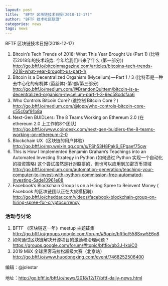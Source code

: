 ```yaml
---
layout: post
title:  "BFTF 区块链技术日报(2018-12-17)"
author: "BFTF 技术社区联盟"
categories: news
tags: news
---
```


BFTF 区块链技术日报(2018-12-17)

1. Bitcoin’s Tech Trends of 2018: What This Year Brought Us (Part 1) (比特币2018年的技术趋势: 今年给我们带来了什么 (第一部分)) <http://go.bftf.io/bitcoinmagazine.com/articles/bitcoins-tech-trends-2018-what-year-brought-us-part-1/>
2. Bitcoin is a Decentralized Organism (Mycelium) — Part 1 / 3 (比特币是一种去中心化的有机体 (菌丝体)-第1部/第三部分) <http://go.bftf.io/medium.com/@BrandonQuittem/bitcoin-is-a-decentralized-organism-mycelium-part-1-3-6ec58cdcfaa6>
3. Who Controls Bitcoin Core? (谁控制 Bitcoin Core？) <http://go.bftf.io/medium.com/@lopp/who-controls-bitcoin-core-c55c0af91b8a>
4. Next-Gen BUIDLers: The 8 Teams Working on Ethereum 2.0 (在 ethereum 2.0 上工作的8个团队) <http://go.bftf.io/www.coindesk.com/next-gen-buidlers-the-8-teams-working-on-ethereum-2-0>
5. Blockchain UX（区块链的用户体验） <http://go.bftf.io/mp.weixin.qq.com/s/FSh53H8Pak6_EPgaef75gw>
6. This is How I Implemented Benjamin Graham’s Teachings into an Automated Investing Strategy in Python (如何通过 Python 实现一个自动化的投资策略) 这个尝试虽然是针对股票的，但也可以应用到加密货币领域 <http://go.bftf.io/medium.com/automation-generation/teaching-your-computer-to-invest-with-python-commission-free-automated-investing-5ade10961e08>
7. Facebook’s Blockchain Group Is on a Hiring Spree to Reinvent Money ( Facebook 的区块链团队正在大规模招聘) <http://go.bftf.io/cheddar.com/videos/facebook-blockchain-group-on-hiring-spree-for-cryptocurrency>

### 活动与讨论

1. BFTF 《区块链这一年》meetup 主题征集 <http://go.bftf.io/groups.google.com/forum/#!topic/bftfio/558Sxw5E6n8>
2. 如何通过区块链解决开源项目的激励和治理问题？<https://groups.google.com/forum/#!topic/bftfio/qb3J-IxoiC0>
3. 2019 MiiX 全球黑客马拉松超级大赛（北京站） <http://go.bftf.io/www.huodongxing.com/event/7468252506400>

编辑：@jolestar

地址：http://go.bftf.io/bftf.io/news/2018/12/17/bftf-daily-news.html

